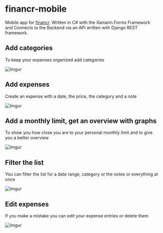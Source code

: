 # financr-mobile
Mobile app for [financr](https://financronline.de/). Written in C# with the Xamarin.Forms Framework and Connects to the Backend via an API written with Django REST framework.

## Add categories

To keep your expenses organized add categories

![Imgur](https://i.imgur.com/4U0pFaL.gif)

## Add expenses

Create an expense with a date, the price, the category and a note

![Imgur](https://i.imgur.com/wmSNOgu.gif)

## Add a monthly limit, get an overview with graphs

To show you how close you are to your personal monthly limit and to give you a better overview 

![Imgur](https://i.imgur.com/fv6Scew.gif)

## Filter the list

You can filter the list for a date range, category or the notes or everything at once

![Imgur](https://i.imgur.com/TPeZNWz.gif)

## Edit expenses

If you make a mistake you can edit your expense entries or delete them

![Imgur](https://i.imgur.com/yrfG7GC.gif)



